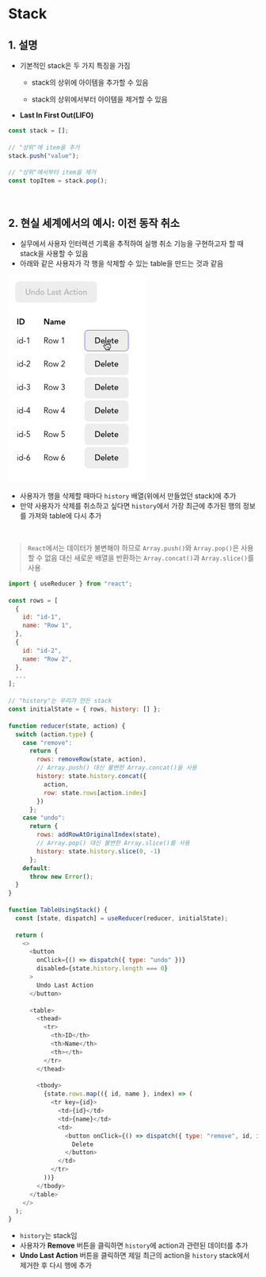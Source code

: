 # Stack

## 1. 설명

- 기본적인 stack은 두 가지 특징을 가짐

  - stack의 상위에 아이템을 추가할 수 있음

  - stack의 상위에서부터 아이템을 제거할 수 있음

- **Last In First Out(LIFO)**

```javascript
const stack = [];

// "상위"에 item을 추가
stack.push("value");

// "상위"에서부터 item을 제거
const topItem = stack.pop();
```

<br>

## 2. 현실 세계에서의 예시: 이전 동작 취소
- 실무에서 사용자 인터렉션 기록을 추적하여 실행 취소 기능을 구현하고자 할 때 stack을 사용할 수 있음
- 아래와 같은 사용자가 각 행을 삭제할 수 있는 table을 만드는 것과 같음

<img src="./image/stack.gif" />

- 사용자가 행을 삭제할 때마다 `history` 배열(위에서 만들었던 stack)에 추가
- 만약 사용자가 삭제를 취소하고 싶다면 `history`에서 가장 최근에 추가된 행의 정보를 가져와 table에 다시 추가

<br>

> `React`에서는 데이터가 불변해야 하므로 `Array.push()`와 `Array.pop()`은 사용할 수 없음
대신 새로운 배열을 반환하는 `Array.concat()`과 `Array.slice()`를 사용


```javascript
import { useReducer } from "react";

const rows = [
  {
    id: "id-1",
    name: "Row 1",
  },
  {
    id: "id-2",
    name: "Row 2",
  },
  ...
];

// "history"는 우리가 만든 stack
const initialState = { rows, history: [] };

function reducer(state, action) {
  switch (action.type) {
    case "remove":
      return {
        rows: removeRow(state, action),
        // Array.push() 대신 불변한 Array.concat()을 사용
        history: state.history.concat({
          action,
          row: state.rows[action.index]
        })
      };
    case "undo":
      return {
        rows: addRowAtOriginalIndex(state),
        // Array.pop() 대신 불변한 Array.slice()를 사용
        history: state.history.slice(0, -1)
      };
    default:
      throw new Error();
  }
}

function TableUsingStack() {
  const [state, dispatch] = useReducer(reducer, initialState);

  return (
    <>
      <button
        onClick={() => dispatch({ type: "undo" })}
        disabled={state.history.length === 0}
      >
        Undo Last Action
      </button>

      <table>
        <thead>
          <tr>
            <th>ID</th>
            <th>Name</th>
            <th></th>
          </tr>
        </thead>

        <tbody>
          {state.rows.map(({ id, name }, index) => (
            <tr key={id}>
              <td>{id}</td>
              <td>{name}</td>
              <td>
                <button onClick={() => dispatch({ type: "remove", id, index })}>
                  Delete
                </button>
              </td>
            </tr>
          ))}
        </tbody>
      </table>
    </>
  );
}
```

- `history`는 stack임
- 사용자가 **Remove** 버튼을 클릭하면 `history`에 action과 관련된 데이터를 추가
- **Undo Last Action** 버튼을 클릭하면 제일 최근의 action을 `history` stack에서 제거한 후 다시 행에 추가